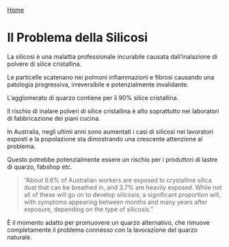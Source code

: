 [Home](README.md)

# Il Problema della Silicosi

La silicosi è una malattia professionale incurabile causata dall’inalazione di polvere di silice cristallina.

Le particelle scatenano nei polmoni infiammazioni e fibrosi causando una patologia progressiva, irreversibile e potenzialmente invalidante.

L’agglomerato di quarzo contiene per il 90% silice cristallina.

Il rischio di inalare polveri di silice cristallina è alto soprattutto nei laboratori di fabbricazione dei piani cucina.

In Australia, negli ultimi anni sono aumentati i casi di silicosi nei lavoratori esposti e la popolazione sta dimostrando una crescente attenzione al problema. 

Questo potrebbe potenzialmente essere un rischio per i produttori di lastre di quarzo, fabshop etc. 

> “About 6.6% of Australian workers are exposed to crystalline silica dust that can be breathed in, and 3.7% are heavily exposed.
> While not all of these will go on to develop silicosis, a significant proportion will, with symptoms appearing between months and many years after exposure, depending on the type of silicosis.”

È il momento adatto per promuovere un quarzo alternativo, che rimuove completamente il problema connesso con la lavorazione del quarzo naturale. 

